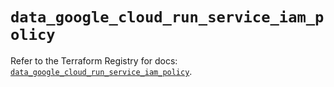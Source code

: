 # `data_google_cloud_run_service_iam_policy`

Refer to the Terraform Registry for docs: [`data_google_cloud_run_service_iam_policy`](https://registry.terraform.io/providers/hashicorp/google-beta/6.2.0/docs/data-sources/google_cloud_run_service_iam_policy).
